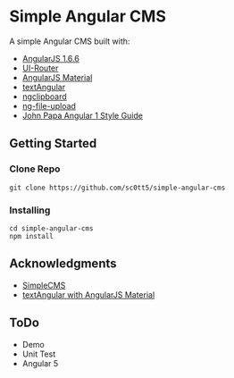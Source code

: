# Simple Angular CMS

A simple Angular CMS built with:

* [AngularJS 1.6.6](https://angularjs.org)
* [UI-Router](https://ui-router.github.io)
* [AngularJS Material](https://material.angularjs.org)
* [textAngular](https://github.com/textAngular/textAngular)
* [ngclipboard](https://github.com/sachinchoolur/ngclipboard)
* [ng-file-upload](https://github.com/danialfarid/ng-file-upload)
* [John Papa Angular 1 Style Guide](https://github.com/johnpapa/angular-styleguide/tree/master/a1)

## Getting Started

### Clone Repo

```
git clone https://github.com/sc0tt5/simple-angular-cms
```

### Installing

```
cd simple-angular-cms
npm install
```

## Acknowledgments

* [SimpleCMS](https://github.com/bassemZohdy/SimpleCMS)
* [textAngular with AngularJS Material](https://codepen.io/bkielczewski/pen/YGxwRR)

## ToDo

* Demo
* Unit Test
* Angular 5